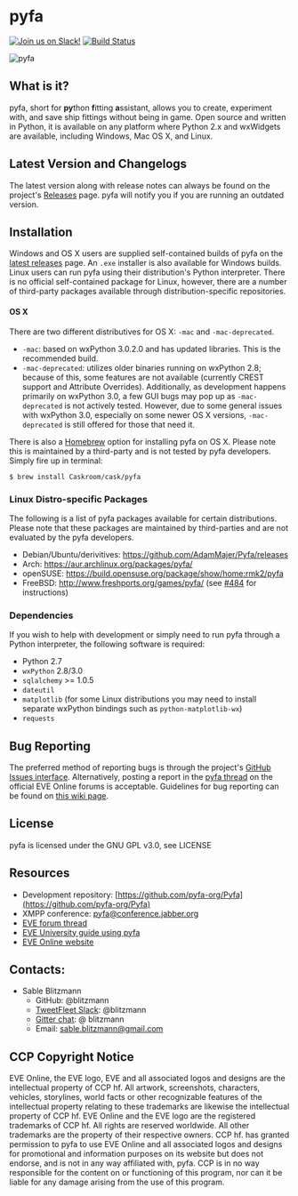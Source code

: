 # pyfa

[![Join us on Slack!](https://pyfainvite.azurewebsites.net/badge.svg)](https://pyfainvite.azurewebsites.net/) [![Build Status](https://travis-ci.org/Ebag333/EVE_Gnosis.svg?branch=master)](https://travis-ci.org/Ebag333/EVE_Gnosis)

![pyfa](https://cloud.githubusercontent.com/assets/3904767/10271512/af385ef2-6ade-11e5-8f67-52b8b1e4c797.PNG)

## What is it?

pyfa, short for **py**thon **f**itting **a**ssistant, allows you to create, experiment with, and save ship fittings without being in game. Open source and written in Python, it is available on any platform where Python 2.x and wxWidgets are available, including Windows, Mac OS X, and Linux.

## Latest Version and Changelogs
The latest version along with release notes can always be found on the project's [Releases](https://github.com/DarkFenX/Pyfa/releases) page. pyfa will notify you if you are running an outdated version.

## Installation
Windows and OS X users are supplied self-contained builds of pyfa on the [latest releases](https://github.com/pyfa-org/Pyfa/releases/latest) page. An `.exe` installer is also available for Windows builds. Linux users can run pyfa using their distribution's Python interpreter. There is no official self-contained package for Linux, however, there are a number of third-party packages available through distribution-specific repositories.

#### OS X
There are two different distributives for OS X: `-mac` and `-mac-deprecated`. 

* `-mac`: based on wxPython 3.0.2.0 and has updated libraries. This is the recommended build.
* `-mac-deprecated`: utilizes older binaries running on wxPython 2.8; because of this, some features are not available (currently CREST support and Attribute Overrides). Additionally, as development happens primarily on wxPython 3.0, a few GUI bugs may pop up as `-mac-deprecated` is not actively tested. However, due to some general issues with wxPython 3.0, especially on some newer OS X versions, `-mac-deprecated` is still offered for those that need it.

There is also a [Homebrew](http://brew.sh) option for installing pyfa on OS X. Please note this is maintained by a third-party and is not tested by pyfa developers. Simply fire up in terminal:
```
$ brew install Caskroom/cask/pyfa
```

### Linux Distro-specific Packages
The following is a list of pyfa packages available for certain distributions. Please note that these packages are maintained by third-parties and are not evaluated by the pyfa developers.

* Debian/Ubuntu/derivitives: https://github.com/AdamMajer/Pyfa/releases
* Arch: https://aur.archlinux.org/packages/pyfa/
* openSUSE: https://build.opensuse.org/package/show/home:rmk2/pyfa
* FreeBSD: http://www.freshports.org/games/pyfa/ (see [#484](https://github.com/pyfa-org/Pyfa/issues/484) for instructions)

### Dependencies
If you wish to help with development or simply need to run pyfa through a Python interpreter, the following software is required:

* Python 2.7
* `wxPython` 2.8/3.0
* `sqlalchemy` >= 1.0.5
* `dateutil`
* `matplotlib` (for some Linux distributions you may need to install separate wxPython bindings such as `python-matplotlib-wx`)
* `requests`

## Bug Reporting
The preferred method of reporting bugs is through the project's [GitHub Issues interface](https://github.com/pyfa-org/Pyfa/issues). Alternatively, posting a report in the [pyfa thread](http://forums.eveonline.com/default.aspx?g=posts&t=247609) on the official EVE Online forums is acceptable. Guidelines for bug reporting can be found on [this wiki page](https://github.com/DarkFenX/Pyfa/wiki/Bug-Reporting). 

## License
pyfa is licensed under the GNU GPL v3.0, see LICENSE

## Resources
* Development repository: [https://github.com/pyfa-org/Pyfa](https://github.com/pyfa-org/Pyfa)
* XMPP conference: [pyfa@conference.jabber.org](pyfa@conference.jabber.org)
* [EVE forum thread](http://forums.eveonline.com/default.aspx?g=posts&t=247609)
* [EVE University guide using pyfa](http://wiki.eveuniversity.org/Guide_to_using_PYFA)
* [EVE Online website](http://www.eveonline.com/)

## Contacts:
* Sable Blitzmann
    * GitHub: @blitzmann
    * [TweetFleet Slack](https://www.fuzzwork.co.uk/tweetfleet-slack-invites/): @blitzmann
    * [Gitter chat](https://gitter.im/pyfa-org/Pyfa): @ blitzmann
    * Email: sable.blitzmann@gmail.com

## CCP Copyright Notice
EVE Online, the EVE logo, EVE and all associated logos and designs are the intellectual property of CCP hf. All artwork, screenshots, characters, vehicles, storylines, world facts or other recognizable features of the intellectual property relating to these trademarks are likewise the intellectual property of CCP hf. EVE Online and the EVE logo are the registered trademarks of CCP hf. All rights are reserved worldwide. All other trademarks are the property of their respective owners. CCP hf. has granted permission to pyfa to use EVE Online and all associated logos and designs for promotional and information purposes on its website but does not endorse, and is not in any way affiliated with, pyfa. CCP is in no way responsible for the content on or functioning of this program, nor can it be liable for any damage arising from the use of this program.

